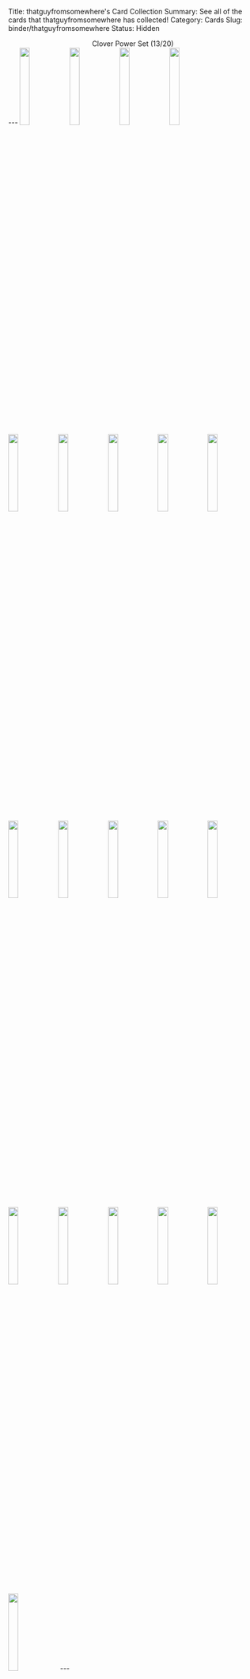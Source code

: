 Title: thatguyfromsomewhere's Card Collection
Summary: See all of the cards that thatguyfromsomewhere has collected!
Category: Cards
Slug: binder/thatguyfromsomewhere
Status: Hidden

<center>Clover Power Set (13/20)</center>
---
<span title='1 Card'><a href='/card/21237ee9b3ca1/'><img src='/images/cards/21237ee9b3ca1-small.png' width='20%'></a></span><span title='1 Card'><a href='/card/7cc1d724b2621/'><img src='/images/cards/7cc1d724b2621-small.png' width='20%'></a></span><img src='/images/cards/back-small.png' width='20%'><img src='/images/cards/back-small.png' width='20%'><span title='1 Card'><a href='/card/5728258ed23d4/'><img src='/images/cards/5728258ed23d4-small.png' width='20%'></a></span><span title='2 Cards'><a href='/card/282f0b71360a5/'><img src='/images/cards/282f0b71360a5-small.png' width='20%'></a></span><span title='2 Cards'><a href='/card/c4ce84b15fed7/'><img src='/images/cards/c4ce84b15fed7-small.png' width='20%'></a></span><img src='/images/cards/back-small.png' width='20%'><img src='/images/cards/back-small.png' width='20%'><span title='2 Cards'><a href='/card/9489c9ff45ad10/'><img src='/images/cards/9489c9ff45ad10-small.png' width='20%'></a></span><span title='3 Cards'><a href='/card/7698bc91a42511/'><img src='/images/cards/7698bc91a42511-small.png' width='20%'></a></span><span title='2 Cards'><a href='/card/d7064d6712ea12/'><img src='/images/cards/d7064d6712ea12-small.png' width='20%'></a></span><span title='1 Card'><a href='/card/d72e35b107d113/'><img src='/images/cards/d72e35b107d113-small.png' width='20%'></a></span><span title='1 Card'><a href='/card/e5208a7c3e7e14/'><img src='/images/cards/e5208a7c3e7e14-small.png' width='20%'></a></span><span title='2 Cards'><a href='/card/8afda7024ce515/'><img src='/images/cards/8afda7024ce515-small.png' width='20%'></a></span><span title='2 Cards'><a href='/card/47e418648ab716/'><img src='/images/cards/47e418648ab716-small.png' width='20%'></a></span><img src='/images/cards/back-small.png' width='20%'><img src='/images/cards/back-small.png' width='20%'><span title='1 Card'><a href='/card/b85133aeee1f19/'><img src='/images/cards/b85133aeee1f19-small.png' width='20%'></a></span><img src='/images/cards/back-small.png' width='20%'>
---
<center><h2>Event Cards (1)</h2></center>
---
<center><a href='/card/b8ad08aca188/'><img src='/images/cards/b8ad08aca188-small.png' width='20%'></a></center>